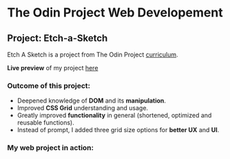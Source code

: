 # The Odin Project Web Developement 
## Project: Etch-a-Sketch

Etch A Sketch is a project from The Odin Project [curriculum](https://www.theodinproject.com/paths/foundations/courses/foundations/lessons/etch-a-sketch-project).

**Live preview** of my project [here](https://nathimamba.github.io/etch-a-sketch/)

### Outcome of this project: ###
* Deepened knowledge of **DOM** and its **manipulation**.
* Improved **CSS Grid** understanding and usage.
* Greatly improved **functionality** in general (shortened, optimized and reusable functions).
* Instead of prompt, I added three grid size options for **better UX** and **UI**.

### My web project in action: ###
